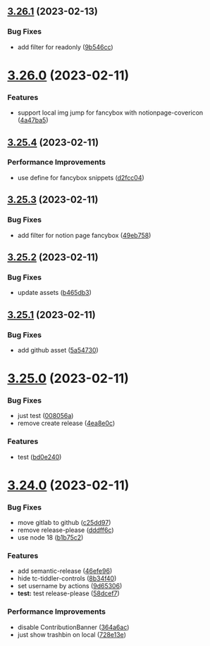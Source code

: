 ## [3.26.1](https://github.com/oeyoews/neotw/compare/v3.26.0...v3.26.1) (2023-02-13)


### Bug Fixes

* add filter for readonly ([9b546cc](https://github.com/oeyoews/neotw/commit/9b546cc52d1aee978e63d1b7672f11652621c025))

# [3.26.0](https://github.com/oeyoews/neotw/compare/v3.25.4...v3.26.0) (2023-02-11)


### Features

* support local img jump for fancybox with notionpage-covericon ([4a47ba5](https://github.com/oeyoews/neotw/commit/4a47ba5fffe8fb34c0621cde8da7959ea0016c04))

## [3.25.4](https://github.com/oeyoews/neotw/compare/v3.25.3...v3.25.4) (2023-02-11)


### Performance Improvements

* use define for fancybox snippets ([d2fcc04](https://github.com/oeyoews/neotw/commit/d2fcc04539830d11393bd5d3eb733e93eda9d3ae))

## [3.25.3](https://github.com/oeyoews/neotw/compare/v3.25.2...v3.25.3) (2023-02-11)


### Bug Fixes

* add filter for notion page fancybox ([49eb758](https://github.com/oeyoews/neotw/commit/49eb758f97aa4a3b04a867394c33ddcebeb51cc3))

## [3.25.2](https://github.com/oeyoews/neotw/compare/v3.25.1...v3.25.2) (2023-02-11)


### Bug Fixes

* update assets ([b465db3](https://github.com/oeyoews/neotw/commit/b465db3f66bef1f5b123480a8f56d27da798b79f))

## [3.25.1](https://github.com/oeyoews/neotw/compare/v3.25.0...v3.25.1) (2023-02-11)


### Bug Fixes

* add github asset ([5a54730](https://github.com/oeyoews/neotw/commit/5a54730f283f124c8a6b03f243f466d23326db6a))

# [3.25.0](https://github.com/oeyoews/neotw/compare/v3.24.0...v3.25.0) (2023-02-11)


### Bug Fixes

* just test ([008056a](https://github.com/oeyoews/neotw/commit/008056af70a8da75721ce12f649511cebba8699f))
* remove create release ([4ea8e0c](https://github.com/oeyoews/neotw/commit/4ea8e0cfc199f65355dfd2c56de1743c5952c78d))


### Features

* test ([bd0e240](https://github.com/oeyoews/neotw/commit/bd0e240241a5a35dffc6c508f13c8aa13d4b4799))

# [3.24.0](https://github.com/oeyoews/neotw/compare/v3.23.2...v3.24.0) (2023-02-11)


### Bug Fixes

* move gitlab to github ([c25dd97](https://github.com/oeyoews/neotw/commit/c25dd97aa62443e56fca570b502c8fa32d37e64c))
* remove release-please ([dddff6c](https://github.com/oeyoews/neotw/commit/dddff6c9a38e0afbedef6a82baa852d0e5bda8a1))
* use node 18 ([b1b75c2](https://github.com/oeyoews/neotw/commit/b1b75c2dcc876b68d62b7214f9907138e3ccf17e))


### Features

* add semantic-release ([46efe96](https://github.com/oeyoews/neotw/commit/46efe9658e9a31b5948b69ec0d5c5161a0cc9707))
* hide tc-tiddler-controls ([8b34f40](https://github.com/oeyoews/neotw/commit/8b34f40e2cc31919d8f2dde5f0343fa97484970b))
* set username by actions ([9d65306](https://github.com/oeyoews/neotw/commit/9d65306e2ab3f8fe1ec70cf3fad30d0a27d05066))
* **test:** test release-please ([58dcef7](https://github.com/oeyoews/neotw/commit/58dcef75d9826c5c13e070cc6a8ace9c7abb2645))


### Performance Improvements

* disable ContributionBanner ([364a6ac](https://github.com/oeyoews/neotw/commit/364a6ac2b249a60259b48968dbbd83279b7d2ce2))
* just show trashbin on local ([728e13e](https://github.com/oeyoews/neotw/commit/728e13ef17d4da74c6675daac2c23a61403f3e4c))
